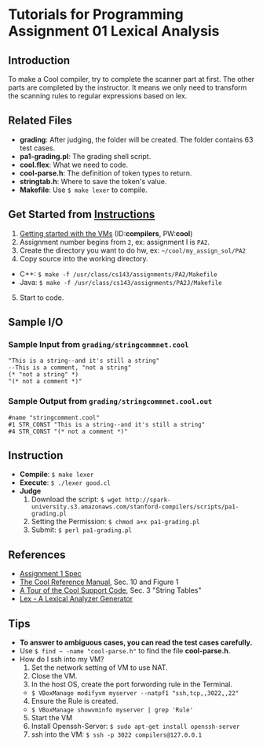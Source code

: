 # Tutorials for Programming Assignment 01 Lexical Analysis

## Introduction

To make a Cool compiler, try to complete the scanner part at first. The other parts are completed by the instructor. It means we only need to transform the scanning rules to regular expressions based on lex. 

## Related Files
- **grading**: After judging, the folder will be created. The folder contains 63 test cases.
- **pa1-grading.pl**: The grading shell script.
- **cool.flex**: What we need to code.
- **cool-parse.h**: The definition of token types to return.
- **stringtab.h**: Where to save the token's value.
- **Makefile**: Use `$ make lexer` to compile.


## Get Started from [Instructions](https://lagunita.stanford.edu/courses/Engineering/Compilers/Fall2014/courseware/708cb92d25c24fbdad592929b4a80917/a412e45be94f499581b0e44aafff58f9/)
1. [Getting started with the VMs](https://class.stanford.edu/courses/Engineering/Compilers/Fall2014/9f961242edfb45eba0969a5a7592916d/) (ID:**compilers**, PW:**cool**)
2. Assignment number begins from `2`, ex: assignment I is `PA2`.
3. Create the directory you want to do hw, ex: `~/cool/my_assign_sol/PA2`
4. Copy source into the working directory.
  - C++: `$ make -f /usr/class/cs143/assignments/PA2/Makefile`
  - Java: `$ make -f /usr/class/cs143/assignments/PA2J/Makefile`
5. Start to code.

## Sample I/O

### Sample Input from `grading/stringcommnet.cool`
```cool
"This is a string--and it's still a string"
--This is a comment, "not a string"
(* "not a string" *)
"(* not a comment *)"
```

### Sample Output from `grading/stringcommnet.cool.out`
```cool
#name "stringcomment.cool"
#1 STR_CONST "This is a string--and it's still a string"
#4 STR_CONST "(* not a comment *)"
```

## Instruction

- **Compile**: `$ make lexer`
- **Execute**: `$ ./lexer good.cl`
- **Judge**
  1. Download the script: `$ wget http://spark-university.s3.amazonaws.com/stanford-compilers/scripts/pa1-grading.pl`
  2. Setting the Permission: `$ chmod a+x pa1-grading.pl`
	3. Submit: `$ perl pa1-grading.pl`

## References
- [Assignment 1 Spec](https://s3-us-west-1.amazonaws.com/prod-edx/Compilers/ProgrammingAssignments/PA1.pdf)
- [The Cool Reference Manual](https://lagunita.stanford.edu/c4x/Engineering/Compilers/asset/cool_manual.pdf), Sec. 10 and Figure 1
- [A Tour of the Cool Support Code](https://lagunita.stanford.edu/c4x/Engineering/Compilers/asset/cool-tour.pdf), Sec. 3 "String Tables"
- [Lex - A Lexical Analyzer Generator](http://dinosaur.compilertools.net/lex/index.html)

## Tips

- **To answer to ambiguous cases, you can read the test cases carefully.**
- Use `$ find ~ -name "cool-parse.h"` to find the file **cool-parse.h**.
- How do I ssh into my VM?
  1. Set the network setting of VM to use NAT.
  2. Close the VM.
  3. In the host OS, create the port forwording rule in the Terminal.
    - `$ VBoxManage modifyvm myserver --natpf1 "ssh,tcp,,3022,,22"`
  4. Ensure the Rule is created.
    - `$ VBoxManage showvminfo myserver | grep 'Rule'`
  5. Start the VM
  6. Install Openssh-Server: `$ sudo apt-get install openssh-server`
  7. ssh into the VM: `$ ssh -p 3022 compilers@127.0.0.1`